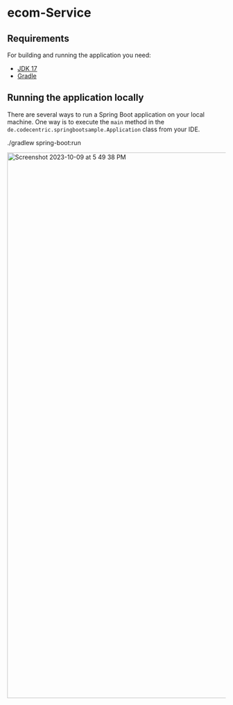 # ecom-Service



## Requirements

For building and running the application you need:

- [JDK 17](http://www.oracle.com/technetwork/java/javase/downloads/jdk17-downloads-2133151.html)
- [Gradle](https://ww.gradle.org)

## Running the application locally

There are several ways to run a Spring Boot application on your local machine. One way is to execute the `main` method in the `de.codecentric.springbootsample.Application` class from your IDE.

./gradlew spring-boot:run


<img width="1257" alt="Screenshot 2023-10-09 at 5 49 38 PM" src="https://github.com/kamleshgathe/ecom-Service/assets/147280807/a433214d-d37e-477a-9a61-8a7c7e79040f">

